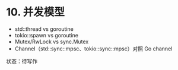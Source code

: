 # 10. 并发模型

- std::thread vs goroutine
- tokio::spawn vs goroutine
- Mutex/RwLock vs sync.Mutex
- Channel（std::sync::mpsc、tokio::sync::mpsc）对照 Go channel

状态：待写作